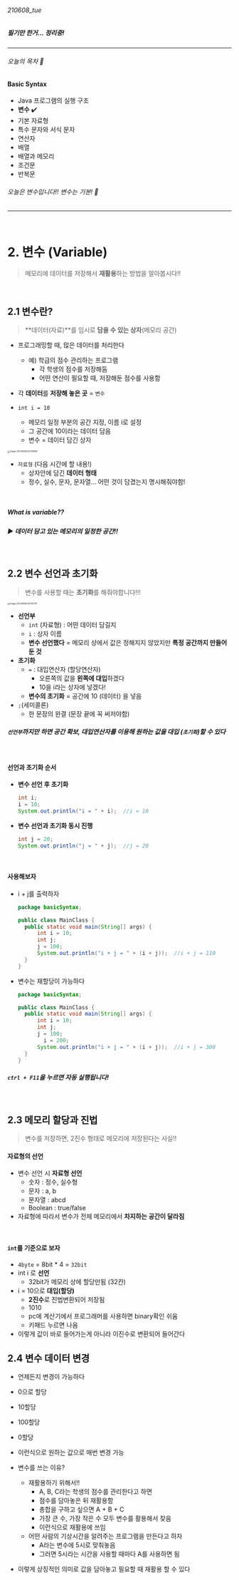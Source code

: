 ###### 210608_tue

##### 필기만 한거... 정리중!

<hr>


###### 오늘의 목차 :lemon:

#### Basic Syntax

- Java 프로그램의 실행 구조 
- **변수** :heavy_check_mark:
- 기본 자료형
- 특수 문자와 서식 문자
- 연산자
- 배열
- 배열과 메모리
- 조건문
- 반복문

###### 오늘은 변수입니다!! 변수는 기본! :leaves:

<hr>

<br>

# 2. 변수 (Variable)

> 메모리에 데이터를 저장해서 **재활용**하는 방법을 알아봅시다!!

<br>

## 2.1 변수란?

> **데이터(자료)**를 임시로 **담을 수 있는 상자**(메모리 공간)

- 프로그래밍할 때, 많은 데이터를 처리한다
  - 예) 학급의 점수 관리하는 프로그램
    - 각 학생의 점수를 저장해둠
    - 어떤 연산이 필요할 때, 저장해둔 점수를 사용함

- 각 **데이터**를 **저장해 놓은 곳** = `변수`
- `int i = 10`
  - 메모리 일정 부분의 공간 지정, 이름 i로 설정
  - 그 공간에 10이라는 데이터 담음
  - 변수 = 데이터 담긴 상자

<img src="210608_3_variable.assets/image-20210608224319998.png" alt="image-20210608224319998" style="zoom:33%;" />

- `자료형` (다음 시간에 할 내용!)
  - 상자안에 담긴 **데이터 형태**
  - 정수, 실수, 문자, 문자열... 어떤 것이 담겼는지 명시해줘야함!

<br>

##### What is variable??

##### :arrow_forward: 데이터 담고 있는 메모리의 일정한 공간!!

<br>

## 2.2 변수 선언과 초기화

> 변수를 사용할 때는 **초기화**를 해줘야합니다!!!

<img src="210608_3_variable.assets/image-20210608230702797.png" alt="image-20210608230702797" style="zoom:33%;" />

- **선언부**
  - `int` (자료형) : 어떤 데이터 담길지
  - `i` : 상자 이름
  - **변수 선언했다** = 메모리 상에서 값은 정해지지 않았지만 **특정 공간까지 만들어둔 것**
- **초기화**
  - `=` : 대입연산자 (할당연산자)
    - 오른쪽의 값을 **왼쪽에 대입**하겠다
    - 10을 i라는 상자에 넣겠다!
  - **변수의 초기화** = 공간에 10 (데이터) 을 넣음
- `;`(세미콜론)
  - 한 문장의 완결 (문장 끝에 꼭 써저야함)

##### `선언부`까지만 하면 공간 확보, 대입연산자를 이용해 원하는 값을 대입 (`초기화`)할 수 있다

<br>

#### 선언과 초기화 순서

- **변수 선언 후 초기화**

  ```java
  int i;
  i = 10;
  System.out.println("i = " + i);  //i = 10
  ```

- **변수 선언과 초기화 동시 진행**

  ```java
  int j = 20;
  System.out.println("j = " + j);  //j = 20
  ```

<br>

#### 사용해보자

- i + j를 출력하자

  ```java
  package basicSyntax;
  
  public class MainClass {
  	public static void main(String[] args) {
  		int i = 10;
  		int j;
  		j = 100;
  		System.out.println("i + j = " + (i + j));  //i + j = 110
  	}
  }
  ```

- 변수는 재할당이 가능하다

  ```java
  package basicSyntax;
  
  public class MainClass {
  	public static void main(String[] args) {
  		int i = 10;
  		int j;
  		j = 100;
          i = 200;
  		System.out.println("i + j = " + (i + j));  //i + j = 300
  	}
  }
  ```

##### `ctrl + F11`을 누르면 자동 실행됩니다!

<br>

## 2.3 메모리 할당과 진법

> 변수를 저장하면, 2진수 형태로 메모리에 저장된다는 사실!!

#### 자료형의 선언

- 변수 선언 시 **자료형 선언**
  - 숫자 : 정수, 실수형
  - 문자 : a, b
  - 문자열 : abcd
  - Boolean : true/false
- 자료형에 따라서 변수가 전체 메모리에서 **차지하는 공간이 달라짐**

<br>

#### `int`를 기준으로 보자

- `4byte` = 8bit * 4 = `32bit `
- int i 로 **선언**
  - 32bit가 메모리 상에 할당만됨 (32칸)
- i = 10으로 **대입(할당)**
  - **2진수**로 진법변환되어 저장됨
  - 1010
  - pc에 계산기에서 프로그래머를 사용하면 binary확인 쉬움
  - 키패드 누르면 나옴
- 이렇게 값이 바로 들어가는게 아니라 이진수로 변환되어 들어간다



## 2.4 변수 데이터 변경

- 언제든지 변경이 가능하다
- 0으로 할당
- 10할당
- 100할당
- 0할당
- 이런식으로 원하는 값으로 매번 변경 가능



- 변수를 쓰는 이유?
  - 재활용하기 위해서!!
    - A, B, C라는 학생의 점수를 관리한다고 하면
    - 점수를 담아놓은 뒤 재활용함
    - 총합을 구하고 싶으면 A + B + C
    - 가장 큰 수, 가장 작은 수 모두 변수를 활용해서 찾음
    - 이런식으로 재활용에 쓰임
  - 어떤 사람의 기상시간을 알려주는 프로그램을 만든다고 하자
    - A라는 변수에 5시로 맞춰놓음
    - 그러면 5시라는 시간을 사용할 때마다 A를 사용하면 됨
- 이렇게 상징적인 의미로 값을 담아놓고 필요할 때 재활용 할 수 있다
